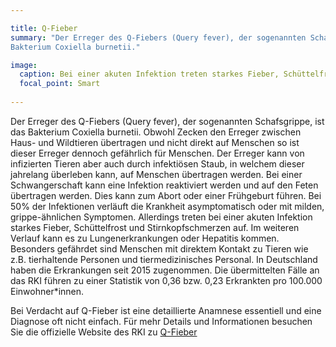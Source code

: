 ```yaml
---

title: Q-Fieber
summary: "Der Erreger des Q-Fiebers (Query fever), der sogenannten Schafsgrippe, ist das
Bakterium Coxiella burnetii."

image:
  caption: Bei einer akuten Infektion treten starkes Fieber, Schüttelfrost und Stirnkopfschmerzen auf.
  focal_point: Smart
  
---
```


Der Erreger des Q-Fiebers (Query fever), der sogenannten Schafsgrippe, ist das Bakterium Coxiella burnetii. Obwohl Zecken den Erreger zwischen Haus- und Wildtieren übertragen und nicht direkt auf Menschen so ist dieser Erreger dennoch gefährlich für Menschen. Der Erreger kann von infizierten Tieren aber auch durch infektiösen Staub, in welchem dieser jahrelang überleben kann, auf Menschen übertragen werden.  Bei einer Schwangerschaft kann eine Infektion reaktiviert werden und auf den Feten übertragen werden. Dies kann zum Abort oder einer Frühgeburt führen. Bei 50% der Infektionen verläuft die Krankheit asymptomatisch oder mit milden, grippe-ähnlichen Symptomen. Allerdings treten bei einer akuten Infektion starkes Fieber, Schüttelfrost und Stirnkopfschmerzen auf. Im weiteren Verlauf kann es zu Lungenerkrankungen oder Hepatitis kommen. Besonders gefährdet sind Menschen mit direktem Kontakt zu Tieren wie z.B. tierhaltende Personen  und tiermedizinisches Personal. In Deutschland haben die Erkrankungen seit 2015 zugenommen. Die übermittelten Fälle an das RKI führen zu einer Statistik von 0,36 bzw. 0,23 Erkrankten pro 100.000 Einwohner*innen. <br>
                     
Bei Verdacht auf Q-Fieber ist eine detaillierte Anamnese essentiell und eine Diagnose oft nicht einfach. Für mehr Details und Informationen besuchen Sie die offizielle Website des RKI zu [Q-Fieber](https://www.rki.de/DE/Content/Infekt/EpidBull/Merkblaetter/Ratgeber_Q-Fieber.html#doc2398338bodyText12)
   
   
